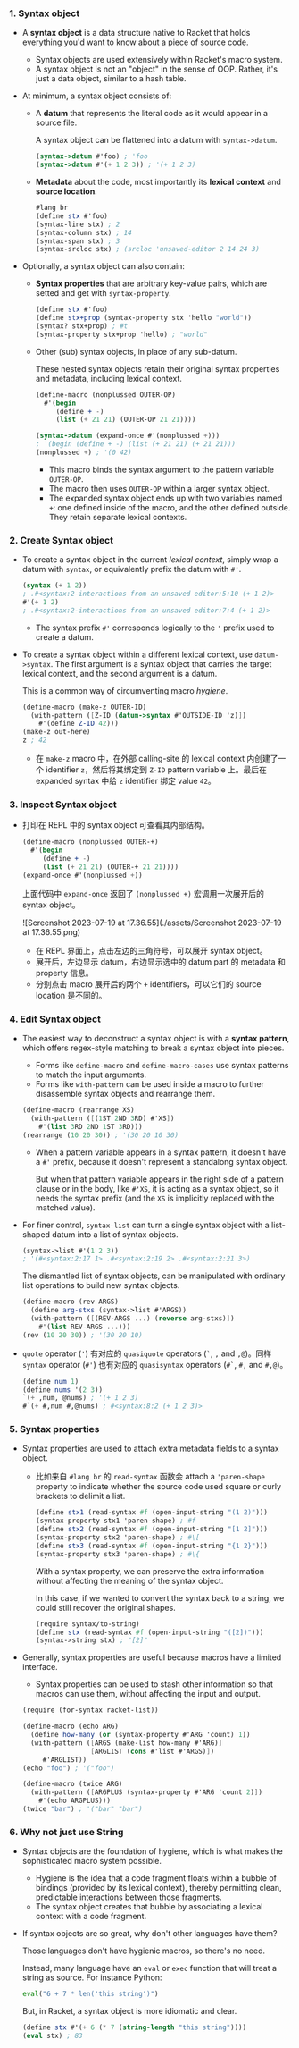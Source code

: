### 1. Syntax object

- A **syntax object** is a data structure native to Racket that holds everything you'd want to know about a piece of source code.

  - Syntax objects are used extensively within Racket's macro system.
  - A syntax object is not an "object" in the sense of OOP. Rather, it's just a data object, similar to a hash table.

- At minimum, a syntax object consists of:

  - A **datum** that represents the literal code as it would appear in a source file.

    A syntax object can be flattened into a datum with `syntax->datum`.

    ```scheme
    (syntax->datum #'foo) ; 'foo
    (syntax->datum #'(+ 1 2 3)) ; '(+ 1 2 3)
    ```

  - **Metadata** about the code, most importantly its **lexical context** and **source location**.

    ```scheme
    #lang br
    (define stx #'foo)
    (syntax-line stx) ; 2
    (syntax-column stx) ; 14
    (syntax-span stx) ; 3
    (syntax-srcloc stx) ; (srcloc 'unsaved-editor 2 14 24 3)
    ```

- Optionally, a syntax object can also contain:

  - **Syntax properties** that are arbitrary key-value pairs, which are setted and get with `syntax-property`.

    ```scheme
    (define stx #'foo)
    (define stx+prop (syntax-property stx 'hello "world"))
    (syntax? stx+prop) ; #t
    (syntax-property stx+prop 'hello) ; "world"
    ```

  - Other (sub) syntax objects, in place of any sub-datum.

    These nested syntax objects retain their original syntax properties and metadata, including lexical context.

    ```scheme
    (define-macro (nonplussed OUTER-OP)
      #'(begin
         (define + -)
         (list (+ 21 21) (OUTER-OP 21 21))))
    
    (syntax->datum (expand-once #'(nonplussed +)))
    ; '(begin (define + -) (list (+ 21 21) (+ 21 21)))
    (nonplussed +) ; '(0 42)
    ```

    - This macro binds the syntax argument to the pattern variable `OUTER-OP`.
    - The macro then uses `OUTER-OP` within a larger syntax object.
    - The expanded syntax object ends up with two variables named `+`: one defined inside of the macro, and the other defined outside. They retain separate lexical contexts.

### 2. Create Syntax object

- To create a syntax object in the current *lexical context*, simply wrap a datum with `syntax`, or equivalently prefix the datum with `#'`.

  ```scheme
  (syntax (+ 1 2))
  ; .#<syntax:2-interactions from an unsaved editor:5:10 (+ 1 2)>
  #'(+ 1 2)
  ; .#<syntax:2-interactions from an unsaved editor:7:4 (+ 1 2)>
  ```

  - The syntax prefix `#'` corresponds logically to the `'` prefix used to create a datum.

- To create a syntax object within a different lexical context, use `datum->syntax`. The first argument is a syntax object that carries the target lexical context, and the second argument is a datum.

  This is a common way of circumventing macro *hygiene*.

  ```scheme
  (define-macro (make-z OUTER-ID)
    (with-pattern ([Z-ID (datum->syntax #'OUTSIDE-ID 'z)])
      #'(define Z-ID 42)))
  (make-z out-here)
  z ; 42
  ```

  - 在 `make-z` macro 中，在外部 calling-site 的 lexical context 内创建了一个 identifier `z`，然后将其绑定到 `Z-ID` pattern variable 上。最后在 expanded syntax 中给 `z` identifier 绑定 value `42`。

### 3. Inspect Syntax object

- 打印在 REPL 中的 syntax object 可查看其内部结构。

  ```scheme
  (define-macro (nonplussed OUTER-+)
    #'(begin
       (define + -)
       (list (+ 21 21) (OUTER-+ 21 21))))
  (expand-once #'(nonplussed +))
  ```

  上面代码中 `expand-once` 返回了 `(nonplussed +)` 宏调用一次展开后的 syntax object。

  ![Screenshot 2023-07-19 at 17.36.55](./assets/Screenshot 2023-07-19 at 17.36.55.png)

  - 在 REPL 界面上，点击左边的三角符号，可以展开 syntax object。
  - 展开后，左边显示 datum，右边显示选中的 datum part 的 metadata 和 property 信息。
  - 分别点击 macro 展开后的两个 `+` identifiers，可以它们的 source location 是不同的。

### 4. Edit Syntax object

- The easiest way to deconstruct a syntax object is with a **syntax pattern**, which offers regex-style matching to break a syntax object into pieces.

  - Forms like `define-macro` and `define-macro-cases` use syntax patterns to match the input arguments.
  - Forms like `with-pattern` can be used inside a macro to further disassemble syntax objects and rearrange them.

  ```scheme
  (define-macro (rearrange XS)
    (with-pattern ([(1ST 2ND 3RD) #'XS])
      #'(list 3RD 2ND 1ST 3RD)))
  (rearrange (10 20 30)) ; '(30 20 10 30)
  ```

  - When a pattern variable appears in a syntax pattern, it doesn't have a `#'` prefix, because it doesn't represent a standalong syntax object.

    But when that pattern variable appears in the right side of a pattern clause or in the body, like `#'XS`, it is acting as a syntax object, so it needs the syntax prefix (and the `XS` is implicitly replaced with the matched value).

- For finer control, `syntax-list` can turn a single syntax object with a list-shaped datum into a list of syntax objects.

  ```scheme
  (syntax->list #'(1 2 3))
  ; '(#<syntax:2:17 1> .#<syntax:2:19 2> .#<syntax:2:21 3>)
  ```

  The dismantled list of syntax objects, can be manipulated with ordinary list operations to build new syntax objects.

  ```scheme
  (define-macro (rev ARGS)
    (define arg-stxs (syntax->list #'ARGS))
    (with-pattern ([(REV-ARGS ...) (reverse arg-stxs)])
      #'(list REV-ARGS ...)))
  (rev (10 20 30)) ; '(30 20 10)
  ```

- `quote` operator (`'`) 有对应的 `quasiquote` operators (`` ` ``, `,` and `,@`)。同样 `syntax` operator (`#'`) 也有对应的 `quasisyntax` operators (`` #` ``, `#,` and `#,@`)。

  ```scheme
  (define num 1)
  (define nums '(2 3))
  `(+ ,num, @nums) ; '(+ 1 2 3)
  #`(+ #,num #,@nums) ; #<syntax:8:2 (+ 1 2 3)>
  ```

### 5. Syntax properties

- Syntax properties are used to attach extra metadata fields to a syntax object.

  - 比如来自 `#lang br` 的 `read-syntax` 函数会 attach a `'paren-shape`  property to indicate whether the source code used square or curly brackets to delimit a list.

    ```scheme
    (define stx1 (read-syntax #f (open-input-string "(1 2)")))
    (syntax-property stx1 'paren-shape) ; #f
    (define stx2 (read-syntax #f (open-input-string "[1 2]")))
    (syntax-property stx2 'paren-shape) ; #\[
    (define stx3 (read-syntax #f (open-input-string "{1 2}")))
    (syntax-property stx3 'paren-shape) ; #\{
    ```

    With a syntax property, we can preserve the extra information without affecting the meaning of the syntax object.

    In this case, if we wanted to convert the syntax back to a string, we could still recover the original shapes.

    ```scheme
    (require syntax/to-string)
    (define stx (read-syntax #f (open-input-string "([2])")))
    (syntax->string stx) ; "[2]"
    ```

- Generally, syntax properties are useful because macros have a limited interface.

  - Syntax properties can be used to stash other information so that macros can use them, without affecting the input and output.

  ```scheme
  (require (for-syntax racket-list))
  
  (define-macro (echo ARG)
    (define how-many (or (syntax-property #'ARG 'count) 1))
    (with-pattern ([ARGS (make-list how-many #'ARG)]
                   [ARGLIST (cons #'list #'ARGS)])
       #'ARGLIST))
  (echo "foo") ; '("foo")
  
  (define-macro (twice ARG)
    (with-pattern ([ARGPLUS (syntax-property #'ARG 'count 2)])
      #'(echo ARGPLUS)))
  (twice "bar") ; '("bar" "bar")
  ```

### 6. Why not just use String

- Syntax objects are the foundation of hygiene, which is what makes the sophisticated macro system possible.

  - Hygiene is the idea that a code fragment floats within a bubble of bindings (provided by its lexical context), thereby permitting clean, predictable interactions between those fragments.
  - The syntax object creates that bubble by associating a lexical context with a code fragment.

- If syntax objects are so great, why don't other languages have them?

  Those languages don't have hygienic macros, so there's no need.

  Instead, many language have an `eval` or `exec` function that will treat a string as source. For instance Python:

  ```python
  eval("6 + 7 * len('this string')")
  ```

  But, in Racket, a syntax object is more idiomatic and clear.

  ```scheme
  (define stx #'(+ 6 (* 7 (string-length "this string"))))
  (eval stx) ; 83
  ```

  

